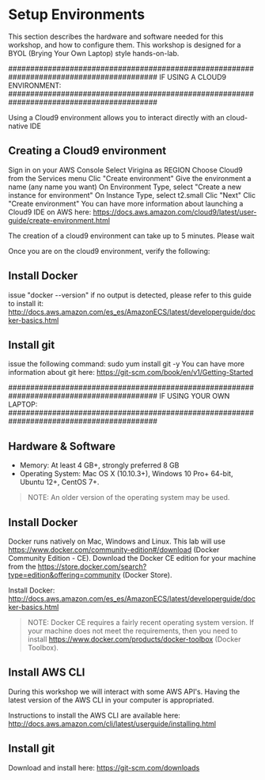 # Setup Environments

This section describes the hardware and software needed for this workshop, and how to configure them. This workshop is designed for a BYOL (Brying Your Own Laptop) style hands-on-lab.

##########################################################################################
IF USING A CLOUD9 ENVIRONMENT:
##########################################################################################

Using a Cloud9 environment allows you to interact directly with an cloud-native IDE

## Creating a Cloud9 environment

Sign in on your AWS Console
Select Virigina as REGION
Choose Cloud9 from the Services menu
Clic "Create environment"
Give the environment a name (any name you want)
On Environment Type, select "Create a new instance for environment"
On Instance Type, select t2.small
Clic "Next" 
Clic "Create environment"
You can have more information about launching a Cloud9 IDE on AWS here: https://docs.aws.amazon.com/cloud9/latest/user-guide/create-environment.html

The creation of a cloud9 environment can take up to 5 minutes. Please wait

Once you are on the cloud9 environment, verify the following:

## Install Docker

issue "docker --version"
if no output is detected, please refer to this guide to install it:
http://docs.aws.amazon.com/es_es/AmazonECS/latest/developerguide/docker-basics.html

## Install git

issue the following command: 
sudo yum install git -y
You can have more information about git here: https://git-scm.com/book/en/v1/Getting-Started

##########################################################################################
IF USING YOUR OWN LAPTOP:
##########################################################################################

## Hardware & Software

- Memory: At least 4 GB+, strongly preferred 8 GB
- Operating System: Mac OS X (10.10.3+), Windows 10 Pro+ 64-bit, Ubuntu 12+, CentOS 7+.

> NOTE: An older version of the operating system may be used.

## Install Docker

Docker runs natively on Mac, Windows and Linux. This lab will use https://www.docker.com/community-edition#/download (Docker Community Edition - CE). Download the Docker CE edition for your machine from the https://store.docker.com/search?type=edition&offering=community (Docker Store).

Install Docker: http://docs.aws.amazon.com/es_es/AmazonECS/latest/developerguide/docker-basics.html

> NOTE: Docker CE requires a fairly recent operating system version. If your machine does not meet the requirements, then you need to install https://www.docker.com/products/docker-toolbox (Docker Toolbox).

## Install AWS CLI

During this workshop we will interact with some AWS API's. Having the latest version of the AWS CLI in your computer is appropriated.

Instructions to install the AWS CLI are available here: http://docs.aws.amazon.com/cli/latest/userguide/installing.html

## Install git

Download and install here: https://git-scm.com/downloads
